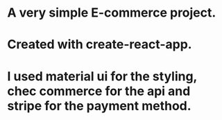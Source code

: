 # A very simple E-commerce project.
# Created with create-react-app.
# I used material ui for the styling, chec commerce for the api and stripe for the payment method.
